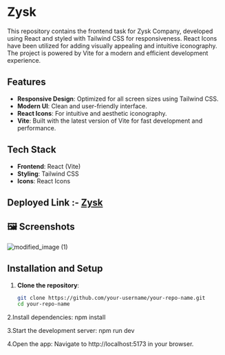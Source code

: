# Zysk 
This repository contains the frontend task for Zysk Company, developed using React and styled with Tailwind CSS for responsiveness. React Icons have been utilized for adding visually appealing and intuitive iconography. The project is powered by Vite for a modern and efficient development experience.

## Features

- **Responsive Design**: Optimized for all screen sizes using Tailwind CSS.
- **Modern UI**: Clean and user-friendly interface.
- **React Icons**: For intuitive and aesthetic iconography.
- **Vite**: Built with the latest version of Vite for fast development and performance.

## Tech Stack

- **Frontend**: React (Vite)
- **Styling**: Tailwind CSS
- **Icons**: React Icons

## Deployed Link :- [Zysk](https://zysktask-xi.vercel.app/)

## 🖼️ Screenshots
![modified_image (1)](https://github.com/user-attachments/assets/22fd9251-2d99-4dfb-80dd-9983dc79e41d)

## Installation and Setup

1. **Clone the repository**:
   ```bash
   git clone https://github.com/your-username/your-repo-name.git
   cd your-repo-name

2.Install dependencies:
  npm install

3.Start the development server:
  npm run dev
  
4.Open the app: Navigate to http://localhost:5173 in your browser.   

